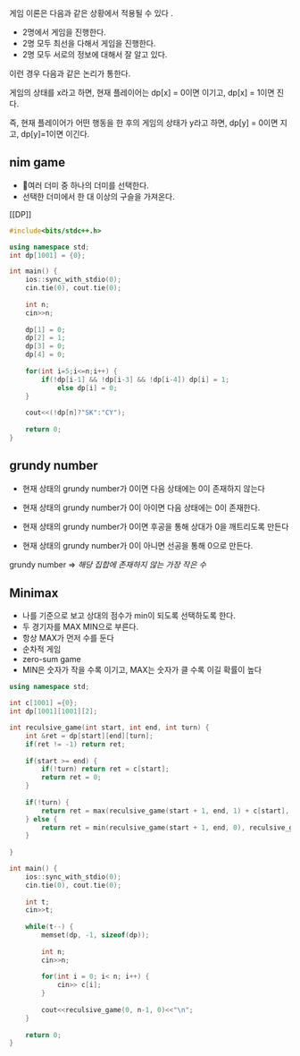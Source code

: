 게임 이론은 다음과 같은 상황에서 적용될 수 있다 .

- 2명에서 게임을 진행한다.
- 2명 모두 최선을 다해서 게임을 진행한다. 
- 2명 모두 서로의 정보에 대해서 잘 알고 있다. 

이런 경우 다음과 같은 논리가 통한다.

게임의 상태를 x라고 하면, 
현재 플레이어는 dp[x] = 0이면 이기고,
dp[x] = 1이면 진다.

즉, 현재 플레이어가 어떤 행동을 한 후의 게임의 상태가 y라고 하면, 
dp[y] = 0이면 지고, 
dp[y]=1이면 이긴다. 

## nim game
- 여러 더미 중 하나의 더미를  선택한다.
- 선택한 더미에서 한 대 이상의 구슬을 가져온다.

 [[DP]]
```cpp
#include<bits/stdc++.h>

using namespace std;
int dp[1001] = {0};

int main() {
    ios::sync_with_stdio(0);
    cin.tie(0), cout.tie(0);
    
    int n;
    cin>>n;
    
    dp[1] = 0;
    dp[2] = 1;
    dp[3] = 0;
    dp[4] = 0;
    
    for(int i=5;i<=n;i++) {
        if(!dp[i-1] && !dp[i-3] && !dp[i-4]) dp[i] = 1;
            else dp[i] = 0;
    }
    
    cout<<(!dp[n]?"SK":"CY");
        
    return 0;
}

``` 

## grundy number
- 현재 상태의 grundy number가 0이면 다음 상태에는 0이 존재하지 않는다
- 현재 상태의 grundy number가 0이 아이면 다음 상태에는 0이 존재한다.

- 현재 상태의 grundy number가 0이면 후공을 통해 상대가 0을 깨트리도록 만든다
- 현재 상태의 grundy number가 0이 아니면 선공을 통해 0으로 만든다.

grundy number => *해당 집합에 존재하지 않는 가장 작은 수*


## Minimax
- 나를 기준으로 보고 상대의 점수가 min이 되도록 선택하도록 한다.
- 두 경기자를 MAX MIN으로 부른다.
- 항상 MAX가 먼저 수를 둔다
- 순차적 게임
- zero-sum game
- MIN은 숫자가 작을 수록 이기고, MAX는 숫자가 클 수록 이길 확률이 높다

```cpp
using namespace std;

int c[1001] ={0};
int dp[1001][1001][2];

int reculsive_game(int start, int end, int turn) {
    int &ret = dp[start][end][turn];
    if(ret != -1) return ret;
    
    if(start >= end) {
        if(!turn) return ret = c[start];
        return ret = 0;
    }
    
    if(!turn) {
        return ret = max(reculsive_game(start + 1, end, 1) + c[start], reculsive_game(start, end-1, 1) + c[end]);
    } else {
        return ret = min(reculsive_game(start + 1, end, 0), reculsive_game(start, end-1, 0));
    }
    
}

int main() {
    ios::sync_with_stdio(0);
    cin.tie(0), cout.tie(0);
    
    int t;
    cin>>t;
    
    while(t--) {
        memset(dp, -1, sizeof(dp));
        
        int n;
        cin>>n;
        
        for(int i = 0; i< n; i++) {
            cin>> c[i];
        }
        
        cout<<reculsive_game(0, n-1, 0)<<"\n";
    }
    
    return 0;
}
```